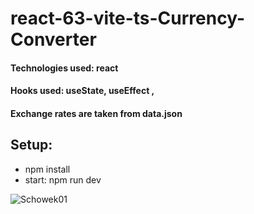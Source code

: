 # react-63-vite-ts-Currency-Converter

#### Technologies used: react
#### Hooks used: useState,  useEffect ,
#### Exchange rates are taken from data.json
## Setup:
* npm install
* start: npm run dev

![Schowek01](https://user-images.githubusercontent.com/61388692/223259732-66220187-69c9-435a-a01b-a1ea9da3e802.jpg)

